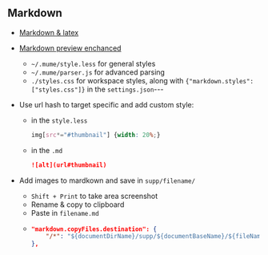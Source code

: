 ## Markdown

- [Markdown & latex](https://ashki23.github.io/markdown-latex.html)
- [Markdown preview enchanced](https://shd101wyy.github.io/markdown-preview-enhanced/#/)
  - `~/.mume/style.less` for general styles
  - `~/.mume/parser.js` for advanced parsing
  - `./styles.css` for workspace styles, along with `{"markdown.styles": ["styles.css"]}` in the `settings.json`---

- Use url hash to target specific and add custom style:
  - in the `style.less`
    ```css
    img[src*="#thumbnail"] {width: 20%;}
    ```
  - in the `.md`
    ```markdown
    ![alt](url#thumbnail)
    ```
- Add images to mardkown and save in `supp/filename/`
  - `Shift + Print` to take area screenshot
  - Rename & copy to clipboard
  - Paste in `filename.md`
  -
    ```json
    "markdown.copyFiles.destination": {
        "/*": "${documentDirName}/supp/${documentBaseName}/${fileName}"
    },
    ```